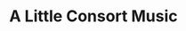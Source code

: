 ---
layout: work
title: "A Little Consort Music"
instrumentation: three cellos
year_composed: 2020
category_music: Chamber Music
duration: 2'
orchestration: 3 vlc.
youtube:
 - url-code: M5S8puEMSAQ
 - url-code: WZdbkWsskNs
soundcloud: 
 - url: https://w.soundcloud.com/player/?url=https%3A//api.soundcloud.com/tracks/929043910&color=%23ff5500&auto_play=false&hide_related=false&show_comments=true&show_user=true&show_reposts=false&show_teaser=true&visual=true
 - url: https://w.soundcloud.com/player/?url=https%3A//api.soundcloud.com/tracks/950324416&color=%23ff5500&auto_play=false&hide_related=false&show_comments=true&show_user=true&show_reposts=false&show_teaser=true&visual=true
---